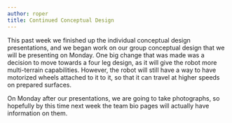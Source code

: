 ```yaml
---
author: roper
title: Continued Conceptual Design
---
```


This past week we finished up the individual conceptual design presentations, and we began work on our group conceptual
design that we will be presenting on Monday. One big change that was made was a decision to move towards a four leg
design, as it will give the robot more multi-terrain capabilities. However, the robot will still have a way to have
motorized wheels attached to it to it, so that it can travel at higher speeds on prepared surfaces.

On Monday after our presentations, we are going to take photographs, so hopefully by this time next week the team bio
pages will actually have information on them. 